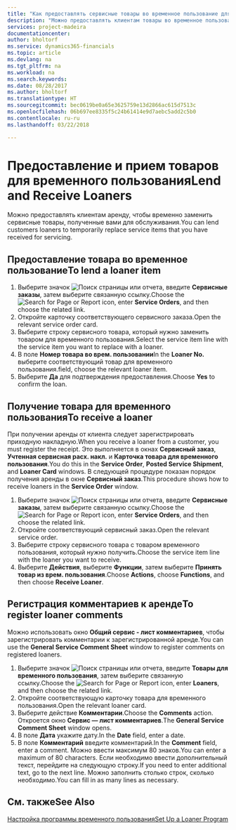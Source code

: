 ```yaml
---
title: "Как предоставлять сервисные товары во временное пользование для замены | Документы Майкрософт"
description: "Можно предоставлять клиентам товары во временное пользование, чтобы временно заменить сервисные товары, полученные вами для обслуживания."
services: project-madeira
documentationcenter: 
author: bholtorf
ms.service: dynamics365-financials
ms.topic: article
ms.devlang: na
ms.tgt_pltfrm: na
ms.workload: na
ms.search.keywords: 
ms.date: 08/28/2017
ms.author: bholtorf
ms.translationtype: HT
ms.sourcegitcommit: bec0619be0a65e3625759e13d2866ac615d7513c
ms.openlocfilehash: 06b697ee8335f5c24b61414e9d7aebc5add2c5b0
ms.contentlocale: ru-ru
ms.lasthandoff: 03/22/2018

---
```

# <a name="lend-and-receive-loaners"></a><span data-ttu-id="e94d9-103">Предоставление и прием товаров для временного пользования</span><span class="sxs-lookup"><span data-stu-id="e94d9-103">Lend and Receive Loaners</span></span>
<span data-ttu-id="e94d9-104">Можно предоставлять клиентам аренду, чтобы временно заменить сервисные товары, полученные вами для обслуживания.</span><span class="sxs-lookup"><span data-stu-id="e94d9-104">You can lend customers loaners to temporarily replace service items that you have received for servicing.</span></span>  
  
## <a name="to-lend-a-loaner-item"></a><span data-ttu-id="e94d9-105">Предоставление товара во временное пользование</span><span class="sxs-lookup"><span data-stu-id="e94d9-105">To lend a loaner item</span></span>    
1. <span data-ttu-id="e94d9-106">Выберите значок ![Поиск страницы или отчета](media/ui-search/search_small.png "Значок поиска страницы или отчета"), введите **Сервисные заказы**, затем выберите связанную ссылку.</span><span class="sxs-lookup"><span data-stu-id="e94d9-106">Choose the ![Search for Page or Report](media/ui-search/search_small.png "Search for Page or Report icon") icon, enter **Service Orders**, and then choose the related link.</span></span>  
2. <span data-ttu-id="e94d9-107">Откройте карточку соответствующего сервисного заказа.</span><span class="sxs-lookup"><span data-stu-id="e94d9-107">Open the relevant service order card.</span></span>  
3. <span data-ttu-id="e94d9-108">Выберите строку сервисного товара, который нужно заменить товаром для временного пользования.</span><span class="sxs-lookup"><span data-stu-id="e94d9-108">Select the service item line with the service item you want to replace with a loaner.</span></span>  
4. <span data-ttu-id="e94d9-109">В поле **Номер товара во врем. пользовании**</span><span class="sxs-lookup"><span data-stu-id="e94d9-109">In the **Loaner No.**</span></span> <span data-ttu-id="e94d9-110">выберите соответствующий товар для временного пользования.</span><span class="sxs-lookup"><span data-stu-id="e94d9-110">field, choose the relevant loaner item.</span></span>  
5. <span data-ttu-id="e94d9-111">Выберите **Да** для подтверждения предоставления.</span><span class="sxs-lookup"><span data-stu-id="e94d9-111">Choose **Yes** to confirm the loan.</span></span>  

## <a name="to-receive-a-loaner"></a><span data-ttu-id="e94d9-112">Получение товара для временного пользования</span><span class="sxs-lookup"><span data-stu-id="e94d9-112">To receive a loaner</span></span>  
<span data-ttu-id="e94d9-113">При получении аренды от клиента следует зарегистрировать приходную накладную.</span><span class="sxs-lookup"><span data-stu-id="e94d9-113">When you receive a loaner from a customer, you must register the receipt.</span></span> <span data-ttu-id="e94d9-114">Это выполняется в окнах **Сервисный заказ**, **Учтенная сервисная расх. накл.** и **Карточка товара для временного пользования**.</span><span class="sxs-lookup"><span data-stu-id="e94d9-114">You do this in the **Service Order**, **Posted Service Shipment**, and **Loaner Card** windows.</span></span> <span data-ttu-id="e94d9-115">В следующей процедуре показан порядок получения аренды в окне **Сервисный заказ**.</span><span class="sxs-lookup"><span data-stu-id="e94d9-115">This procedure shows how to receive loaners in the **Service Order** window.</span></span>  
  
1. <span data-ttu-id="e94d9-116">Выберите значок ![Поиск страницы или отчета](media/ui-search/search_small.png "Значок поиска страницы или отчета"), введите **Сервисные заказы**, затем выберите связанную ссылку.</span><span class="sxs-lookup"><span data-stu-id="e94d9-116">Choose the ![Search for Page or Report](media/ui-search/search_small.png "Search for Page or Report icon") icon, enter **Service Orders**, and then choose the related link.</span></span>  
2. <span data-ttu-id="e94d9-117">Откройте соответствующий сервисный заказ.</span><span class="sxs-lookup"><span data-stu-id="e94d9-117">Open the relevant service order.</span></span>  
3. <span data-ttu-id="e94d9-118">Выберите строку сервисного товара с товаром временного пользования, который нужно получить.</span><span class="sxs-lookup"><span data-stu-id="e94d9-118">Choose the service item line with the loaner you want to receive.</span></span>  
4. <span data-ttu-id="e94d9-119">Выберите **Действия**, выберите **Функции**, затем выберите **Принять товар из врем. пользования**.</span><span class="sxs-lookup"><span data-stu-id="e94d9-119">Choose **Actions**, choose **Functions**, and then choose **Receive Loaner**.</span></span>  

## <a name="to-register-loaner-comments"></a><span data-ttu-id="e94d9-120">Регистрация комментариев к аренде</span><span class="sxs-lookup"><span data-stu-id="e94d9-120">To register loaner comments</span></span>  
<span data-ttu-id="e94d9-121">Можно использовать окно **Общий сервис - лист комментариев**, чтобы зарегистрировать комментарии к зарегистрированной аренде.</span><span class="sxs-lookup"><span data-stu-id="e94d9-121">You can use the **General Service Comment Sheet** window to register comments on registered loaners.</span></span>  
  
1. <span data-ttu-id="e94d9-122">Выберите значок ![Поиск страницы или отчета](media/ui-search/search_small.png "Значок поиска страницы или отчета"), введите **Товары для временного пользования**, затем выберите связанную ссылку.</span><span class="sxs-lookup"><span data-stu-id="e94d9-122">Choose the ![Search for Page or Report](media/ui-search/search_small.png "Search for Page or Report icon") icon, enter **Loaners**, and then choose the related link.</span></span>  
2. <span data-ttu-id="e94d9-123">Откройте соответствующую карточку товара для временного пользования.</span><span class="sxs-lookup"><span data-stu-id="e94d9-123">Open the relevant loaner card.</span></span>  
3. <span data-ttu-id="e94d9-124">Выберите действие **Комментарии**.</span><span class="sxs-lookup"><span data-stu-id="e94d9-124">Choose the **Comments** action.</span></span> <span data-ttu-id="e94d9-125">Откроется окно **Сервис — лист комментариев**.</span><span class="sxs-lookup"><span data-stu-id="e94d9-125">The **General Service Comment Sheet** window opens.</span></span>  
4. <span data-ttu-id="e94d9-126">В поле **Дата** укажите дату.</span><span class="sxs-lookup"><span data-stu-id="e94d9-126">In the **Date** field, enter a date.</span></span>  
5. <span data-ttu-id="e94d9-127">В поле **Комментарий** введите комментарий.</span><span class="sxs-lookup"><span data-stu-id="e94d9-127">In the **Comment** field, enter a comment.</span></span> <span data-ttu-id="e94d9-128">Можно ввести максимум 80 знаков.</span><span class="sxs-lookup"><span data-stu-id="e94d9-128">You can enter a maximum of 80 characters.</span></span> <span data-ttu-id="e94d9-129">Если необходимо ввести дополнительный текст, перейдите на следующую строку.</span><span class="sxs-lookup"><span data-stu-id="e94d9-129">If you need to enter additional text, go to the next line.</span></span> <span data-ttu-id="e94d9-130">Можно заполнить столько строк, сколько необходимо.</span><span class="sxs-lookup"><span data-stu-id="e94d9-130">You can fill in as many lines as necessary.</span></span>  
  
## <a name="see-also"></a><span data-ttu-id="e94d9-131">См. также</span><span class="sxs-lookup"><span data-stu-id="e94d9-131">See Also</span></span>  
[<span data-ttu-id="e94d9-132">Настройка программы временного пользования</span><span class="sxs-lookup"><span data-stu-id="e94d9-132">Set Up a Loaner Program</span></span>](service-how-setup-loaner-program.md)   

